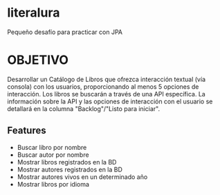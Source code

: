 # literalura
Pequeño desafío para practicar con JPA 

# OBJETIVO 
Desarrollar un Catálogo de Libros que ofrezca interacción textual (vía consola) con los usuarios, proporcionando al menos 5 opciones de interacción. Los libros se buscarán a través de una API específica. La información sobre la API y las opciones de interacción con el usuario se detallará en la columna "Backlog"/"Listo para iniciar".

## Features

- Buscar libro por nombre 
- Buscar autor por nombre
- Mostrar libros registrados en la BD
- Mostrar autores registrados en la BD
- Mostrar autores vivos en un determinado año
- Mostrar libros por idioma
